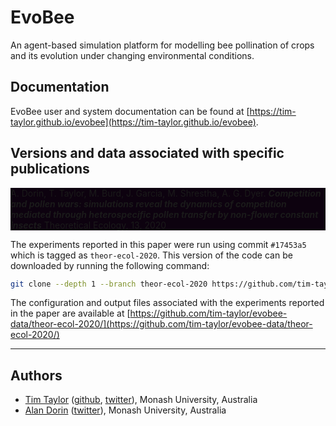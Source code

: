 # EvoBee

An agent-based simulation platform for modelling bee pollination of crops and its evolution under changing environmental conditions.

## Documentation

EvoBee user and system documentation can be found at [https://tim-taylor.github.io/evobee](https://tim-taylor.github.io/evobee).

## Versions and data associated with specific publications

<div style="background-color:#0d020f">
A. Dorin, T. Taylor, M. Burd, J. Garcia, M. Shrestha, A. G. Dyer. <strong><em>Competition and pollen wars: simulations reveal the dynamics of competition mediated through heterospecific pollen transfer by non-flower constant insects</em></strong> Theoretical Ecology, 13, 2020
</div>

The experiments reported in this paper were run using commit `#17453a5` which is tagged as `theor-ecol-2020`. This version of the code can be downloaded by running the following command:
```bash
git clone --depth 1 --branch theor-ecol-2020 https://github.com/tim-taylor/evobee.git
``` 
The configuration and output files associated with the experiments reported in the paper are available at [https://github.com/tim-taylor/evobee-data/theor-ecol-2020/](https://github.com/tim-taylor/evobee-data/theor-ecol-2020/)

---

## Authors
* [Tim Taylor](http://timt.co) ([github](https://github.com/tim-taylor), [twitter](https://twitter.com/drtimt)), Monash University, Australia
* [Alan Dorin](https://research.monash.edu/en/persons/alan-dorin) ([twitter](https://twitter.com/NRGBunny1)), Monash University, Australia
<!--stackedit_data:
eyJoaXN0b3J5IjpbMjAxMzMzNzYyLDc1NTMyODE2OSwtMTc5Nz
c0NTAxNCwtMjAxNzYyNTgzNywtMTU1NzI3Njc3NCwtMTgyNTk1
NDg3OCwtMTA0MzIwMDQwNywtOTk5OTU5NTU0LC0xNzk4MDg2Nj
U4LC0xNDk4ODc5MzE3LC03OTUyMDgyNzgsLTExNTA1MjkyMjVd
fQ==
-->